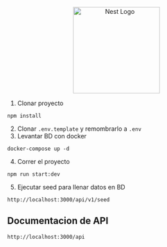<p align="center">
  <a href="http://nestjs.com/" target="blank"><img src="https://nestjs.com/img/logo-small.svg" width="200" alt="Nest Logo" /></a>
</p>


1. Clonar proyecto
```
npm install
```
2. Clonar ```.env.template``` y remombrarlo a ```.env ```
3. Levantar BD con docker
```
docker-compose up -d
```
4. Correr el proyecto
```
npm run start:dev
```
5. Ejecutar seed para llenar datos en BD
```
http://localhost:3000/api/v1/seed
```

## Documentacion de API
```
http://localhost:3000/api
```